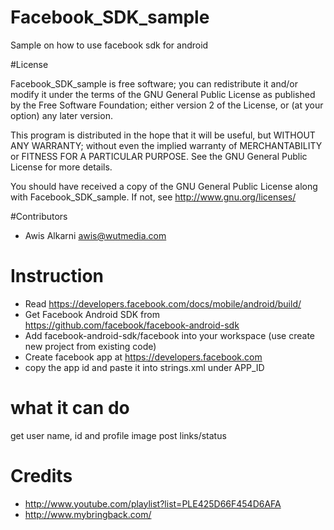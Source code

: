 Facebook_SDK_sample
===================

Sample on how to use facebook sdk for android

#License

Facebook_SDK_sample is free software; you can redistribute it and/or modify it under the terms of the GNU General Public License as published by the Free Software Foundation; either version 2 of the License, or (at your option) any later version.

This program is distributed in the hope that it will be useful, but WITHOUT ANY WARRANTY; without even the implied warranty of MERCHANTABILITY or FITNESS FOR A PARTICULAR PURPOSE. See the GNU General Public License for more details.

You should have received a copy of the GNU General Public License along with Facebook_SDK_sample. If not, see <http://www.gnu.org/licenses/>

#Contributors

- Awis Alkarni <awis@wutmedia.com> 

# Instruction
- Read https://developers.facebook.com/docs/mobile/android/build/
- Get Facebook Android SDK from https://github.com/facebook/facebook-android-sdk
- Add facebook-android-sdk/facebook into your workspace (use create new project from existing code)
- Create facebook app at https://developers.facebook.com
- copy the app id and paste it into strings.xml under APP_ID

# what it can do

get user name, id and profile image
post links/status

# Credits
- http://www.youtube.com/playlist?list=PLE425D66F454D6AFA
- http://www.mybringback.com/
